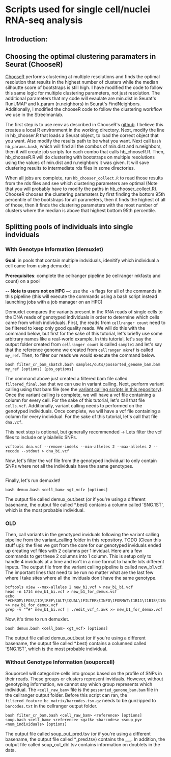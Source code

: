 # Scripts used for single cell/nuclei RNA-seq analysis
## Introduction:

## Choosing the optimal clustering paramaters in Seurat (ChooseR)
[ChooseR](https://github.com/rbpatt2019/chooseR) performs clustering at multiple resolutions and finds the optimal resolution that results in the highest number of clusters while the median silhoutte score of bootstraps is still high. I have modified the code to follow this same logic for multiple clustering parameters, not just resolution. The additional parameters that my code will evaulate are min.dist in Seurat's RunUMAP and k.param (n.neighbors) in Seurat's FindNeighbors. Additionally, I modified the chooseR code to follow the clustering workflow we use in the Streelmanlab.

The first step is to use renv as described in ChooseR's [github](https://github.com/rbpatt2019/chooseR). I believe this creates a local R environment in the working directory. Next, modify the line in hb_chooser.R that loads a Seurat object, to load the correct object that you want. Also modify the results path to be what you want. Next call ```bash hb_params.bash```, which will find all the combos of min.dist and n.neighbors, then it will create job scripts for each combo that calls hb_chooseR.R. Then, hb_chooseR.R will do clustering with bootstraps on multiple resolutions using the values of min.dist and n.neighbors it was given. It will save clustering results to intermediate rds files in some directories. 

When all jobs are complete, run ```hb_chooser_collect.R``` to read those results from the rds files and see which clustering parameters are optimal (Note that you will probably have to modify the paths in hb_chooser_collect.R). ChooseR chooses the clustering paramaters by first finding the bottom 95th percentile of the bootstraps for all parameters, then it finds the highest of all of those, then it finds the clustering parameters with the most number of clusters where the median is above that highest bottom 95th percentile.

## Splitting pools of individuals into single indviduals
### With Genotype Information (demuxlet)
**Goal**: in pools that contain multiple indviduals, idenitify which individual a cell came from using demuxlet

**Prerequisites**: complete the cellranger pipeline (ie cellranger mkfastq and count) on a pool

**-- Note to users not on HPC --**: use the ```-n``` flags for all of the commands in this pipeline (this will execute the commands using a bash script instead launching jobs with a job manager on an HPC)

Demuxlet compares the variants present in the RNA reads of single cells to the DNA reads of genotyped individuals in order to determine which cells came from which individuals. First, the reads from ```cellranger count``` need to be filtered to keep only good quality reads. We will do this with the command below, but first for the sake of this tutorial, let's briefly use some arbitrary names like a real-world example. In this tutorial, let's say the output folder created from ```cellranger count``` is called ```sample1``` and let's say that the reference genome we created from ```cellranger mkref``` is called ```my_ref```. Then, to filter our reads we would execute the command below.
```
bash filter_cr_bam_sbatch.bash sample1/outs/possorted_genome_bam.bam my_ref [options] [pbs_options]
```
The command above just created a filtered bam file called ```filtered_final.bam``` that we can use in variant calling. Next, perform variant calling using that bam file (see the [variant calling scripts in this repository](../variant_calling/README.md)). Once the variant calling is complete, we will have a vcf file containing a column for every cell. For the sake of this tutorial, let's call that file ```cells.vcf```. Additionally, variant calling needs to performed on the genotyped individuals. Once complete, we will have a vcf file containing a column for every individual. For the sake of this tutorial, let's call that file ```dna.vcf```.

This next step is optional, but generally recommended -> Lets filter the vcf files to include only biallelic SNPs. 
```
vcftools dna.vcf --remove-indels --min-alleles 2 --max-alleles 2 --recode --stdout > dna_bi.vcf
```
Now, let's filter the vcf file from the genotyped individual to only contain SNPs where not all the individuals have the same genotypes.
```
```
Finally, let's run demuxlet!
```
bash demux.bash <cell_bam> <gt_vcf> [options]
```
The output file called demux_out.best (or if you're using a different basename, the output file called *.best) contains a column called 'SNG.1ST', which is the most probable individual.

### OLD
Then, call variants in the genotyped inviduals following the variant calling pipeline from the variant_calling folder in this repository. TODO (Clean this stuff up): the files we got from the core for our genotyped inviduals ended up creating vcf files with 2 columns per 1 invidual. Here are a few commands to get these 2 columns into 1 column. This is setup only to handle 4 inviduals at a time and isn't in a nice format to handle lots different inputs. The output file from the variant calling pipeline is called new_b1.vcf. The important lines that need to be run no matter what are the last few where I take sites where all the inviduals don't have the same genotype.
```
bcftools view --max-alleles 2 new_b1.vcf > new_b1_bi.vcf
head -n 1714 new_b1_bi.vcf > new_b1_for_demux.vcf
echo "#CHROM\tPOS\tID\tREF\tALT\tQUAL\tFILTER\tINFO\tFORMAT\t1B11\t1B18\t1B4\t1B5" >> new_b1_for_demux.vcf
grep -v "^#" new_b1_bi.vcf | ./edit_vcf_4.awk >> new_b1_for_demux.vcf
```
Now, it's time to run demuxlet.
```
bash demux.bash <cell_bam> <gt_vcf> [options]
```
The output file called demux_out.best (or if you're using a different basename, the output file called *.best) contains a columned called 'SNG.1ST', which is the most probable individual.

### Without Genotype Information (souporcell)
Souporcell will categorize cells into groups based on the profile of SNPs in their reads. These groups or clusters represent inviduals. However, without genotyping information, we cannot say which group represents which individual. The ```<cell_raw_bam>``` file is the ```possorted_genome_bam.bam``` file in the cellranger output folder. Before this script can ran, the ```filtered_feature_bc_matrix/barcodes.tsv.gz``` needs to be gunzipped to ```barcodes.txt``` in the cellranger output folder.
```
bash filter_cr_bam.bash <cell_raw_bam> <reference> [options]
soup.bash <cell_bam> <reference> <gatk> <barcodes> <soup_py> <num_individuals> [options]
```
The output file called soup_out_pred.tsv (or if you're using a different basename, the output file called *_pred.tsv) contains the ___. In addition, the output file called soup_out_dbl.tsv contains information on doublets in the data.
